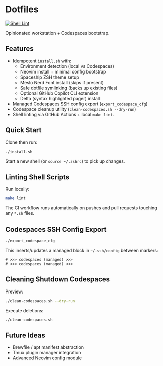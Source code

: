 # Dotfiles

[![Shell Lint](https://github.com/JoannaaKL/dotfiles/actions/workflows/shellcheck.yml/badge.svg)](https://github.com/JoannaaKL/dotfiles/actions/workflows/shellcheck.yml)

Opinionated workstation + Codespaces bootstrap.

## Features

- Idempotent `install.sh` with:
  - Environment detection (local vs Codespaces)
  - Neovim install + minimal config bootstrap
  - Spaceship ZSH theme setup
  - Meslo Nerd Font install (skips if present)
  - Safe dotfile symlinking (backs up existing files)
  - Optional GitHub Copilot CLI extension
  - Delta (syntax highlighted pager) install
- Managed Codespaces SSH config export (`export_codespace_cfg`)
- Codespace cleanup utility (`clean-codespaces.sh --dry-run`)
- Shell linting via GitHub Actions + local `make lint`.

## Quick Start

Clone then run:

```bash
./install.sh
```

Start a new shell (or `source ~/.zshrc`) to pick up changes.

## Linting Shell Scripts

Run locally:

```bash
make lint
```

The CI workflow runs automatically on pushes and pull requests touching any `*.sh` files.

## Codespaces SSH Config Export

```bash
./export_codespace_cfg
```

This inserts/updates a managed block in `~/.ssh/config` between markers:

```text
# >>> codespaces (managed) >>>
# <<< codespaces (managed) <<<
```

## Cleaning Shutdown Codespaces

Preview:

```bash
./clean-codespaces.sh --dry-run
```

Execute deletions:

```bash
./clean-codespaces.sh
```

## Future Ideas

- Brewfile / apt manifest abstraction
- Tmux plugin manager integration
- Advanced Neovim config module
